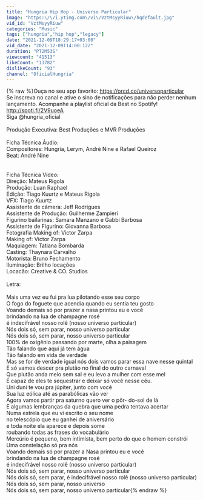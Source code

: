 ```yaml
---
title: "Hungria Hip Hop - Universo Particular"
image: "https:\/\/i.ytimg.com\/vi\/VztMsyyRiuw\/hqdefault.jpg"
vid_id: "VztMsyyRiuw"
categories: "Music"
tags: ["hungria","hip hop","legacy"]
date: "2021-12-09T18:29:17+03:00"
vid_date: "2021-12-09T14:00:12Z"
duration: "PT2M53S"
viewcount: "41513"
likeCount: "13782"
dislikeCount: "93"
channel: "OficialHungria"
---
```

{% raw %}Ouça no seu app favorito:  <a rel="nofollow" target="blank" href="https://orcd.co/universoparticular">https://orcd.co/universoparticular</a><br />Se inscreva no canal e ative o sino de notificações para não perder nenhum lançamento. Acompanhe a playlist oficial da Best no Spotify! <a rel="nofollow" target="blank" href="http://spoti.fi/2V9uoeA">http://spoti.fi/2V9uoeA</a><br />Siga @hungria_oficial<br /> <br />Produção Executiva: Best Produções e MVR Produções<br /><br />Ficha Técnica Áudio:<br />Compositores: Hungria, Lerym, André Nine e Rafael Queiroz<br />Beat: André Nine<br /><br /><br />Ficha Técnica Vídeo:<br />Direção: Mateus Rigola<br />Produção: Luan Raphael<br />Edição: Tiago Kuurtz e Mateus Rigola<br />VFX: Tiago Kuurtz<br />Assistente de câmera: Jeff Rodrigues<br />Assistente de Produção: Guilherme Zampieri<br />Figurino bailarinas: Samara Manzano e Gabbi Barbosa<br />Assistente de Figurino: Giovanna Barbosa<br />Fotografia Making of: Victor Zarpa<br />Making of: Victor Zarpa<br />Maquiagem: Tatiana Bombarda<br />Casting: Thaynara Carvalho<br />Motorista: Bruno Fechamento<br />Iluminação: Brilho locações <br />Locacão: Creative &amp; CO. Studios<br /><br />Letra:<br /><br />Mais uma vez eu fui pra lua pilotando esse seu corpo<br />O fogo do foguete que acendia quando eu sentia teu gosto<br />Voando demais só por prazer a nasa printou eu e você<br />brindando na lua de champagne rosé<br />é indecifrável nosso rolê (nosso universo particular)<br />Nós dois só, sem parar, nosso universo particular<br />Nós dois só, sem parar, nosso universo particular<br />100% de oxigênio passando por marte, olha a paisagem<br />Tão falando que aqui já tem água<br />Tão falando em vida de verdade<br />Mas se for de verdade igual nós dois vamos parar essa nave nesse quintal <br />E só vamos descer pra plutão no final do outro carnaval<br />Que plutão anda meio sem sal e eu levo a mulher com esse mel<br />É capaz de eles te sequestrar e deixar só você nesse céu. <br />Uni duni te vou pra júpiter, junto com você<br />Sua luz eólica até as parabólicas vão ver<br />Agora vamos partir pra saturno quero ver o pôr- do-sol de lá<br />E algumas lembranças da quebra que uma pedra tentava acertar<br />Numa estrela que eu vi escrito o seu nome<br />no telescópio que eu ganhei de aniversário <br />e toda noite ela aparece e depois some<br />roubando todas as frases do vocabulário <br />Mercúrio é pequeno, bem intimista, bem perto do que o homem constrói<br />Uma constelação só pra nós<br />Voando demais só por prazer a Nasa printou eu e você<br />brindando na lua de champagne rosé<br />é indecifrável nosso rolê (nosso universo particular)<br />Nós dois só, sem parar, nosso universo particular<br />Nós dois só, sem parar, é indecifrável nosso rolê (nosso universo particular)<br />Nós dois só, sem parar, nosso universo<br />Nós dois só, sem parar, nosso universo particular{% endraw %}

